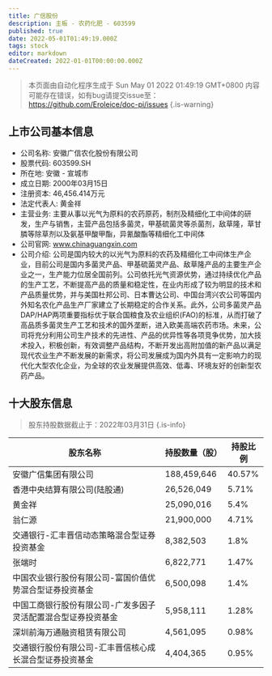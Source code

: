 ```yaml
---
title: 广信股份
description: 主板 - 农药化肥 - 603599
published: true
date: 2022-05-01T01:49:19.000Z
tags: stock
editor: markdown
dateCreated: 2022-01-01T00:00:00.000Z
---
```


> 本页面由自动化程序生成于 Sun May 01 2022 01:49:19 GMT+0800
> 内容可能存在错误，如有bug请提交issue至：https://github.com/Eroleice/doc-pi/issues
{.is-warning}

## 上市公司基本信息
- 公司名称: 安徽广信农化股份有限公司
- 股票代码: 603599.SH
- 所在地: 安徽 - 宣城市
- 成立日期: 2000年03月15日
- 注册资本: 46,456.414万元
- 法定代表人: 黄金祥
- 主营业务: 主要从事以光气为原料的农药原药，制剂及精细化工中间体的研发，生产与销售，主营产品包括多菌灵，甲基硫菌灵等杀菌剂，敌草隆，草甘膦等除草剂以及氨基甲酸甲酯，异氰酸酯等精细化工中间体
- 公司官网: www.chinaguangxin.com
- 公司介绍: 公司是国内较大的以光气为原料的农药及精细化工中间体生产企业，目前公司是国内多菌灵产品、甲基硫菌灵产品、敌草隆产品的主要生产企业之一，生产能力位居全国前列。公司依托光气资源优势，通过持续优化产品的生产工艺，不断提高产品的质量和稳定性，在业内形成了较为明显的技术和产品质量优势，并与美国杜邦公司、日本曹达公司、中国台湾兴农公司等国内外知名农化产品生产厂家建立了长期稳定的合作关系。此外，公司多菌灵产品DAP/HAP两项重要指标优于联合国粮食及农业组织(FAO)的标准，从而打破了高品质多菌灵生产工艺和技术的国外垄断，进入欧美高端农药市场。未来，公司将充分利用公司生产技术的先进性、产品的优异性等各项竞争优势，加大技术投入，积极创新，有效调整产品结构，不断开发出高附加值的新产品以满足现代农业生产不断发展的新需求，将公司发展成为国内外具有一定影响力的现代化大型农化企业，为全球的农业发展提供高效、低毒、环境友好的创新型农药产品。


## 十大股东信息
> 股东持股数据截止于：2022年03月31日
{.is-info}

| 股东名称 | 持股数量（股） | 持股比例 |
| --- | --- | --- |
| 安徽广信集团有限公司 | 188,459,646 | 40.57% |
| 香港中央结算有限公司(陆股通) | 26,526,049 | 5.71% |
| 黄金祥 | 25,090,016 | 5.4% |
| 翁仁源 | 21,900,000 | 4.71% |
| 交通银行-汇丰晋信动态策略混合型证券投资基金 | 8,382,503 | 1.8% |
| 张端时 | 6,822,771 | 1.47% |
| 中国农业银行股份有限公司-富国价值优势混合型证券投资基金 | 6,500,098 | 1.4% |
| 中国工商银行股份有限公司-广发多因子灵活配置混合型证券投资基金 | 5,958,111 | 1.28% |
| 深圳前海万通融资租赁有限公司 | 4,561,095 | 0.98% |
| 交通银行股份有限公司-汇丰晋信核心成长混合型证券投资基金 | 4,404,365 | 0.95% |




